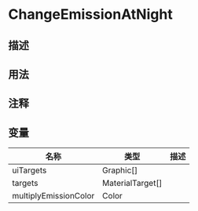 # ChangeEmissionAtNight
## 描述

## 用法

## 注释

## 变量
| 名称 | 类型 | 描述 |
| ----------- | ----------- | ----------- |
| uiTargets | Graphic[] |  |  
| targets | MaterialTarget[] |  |  
| multiplyEmissionColor  | Color |  |  
